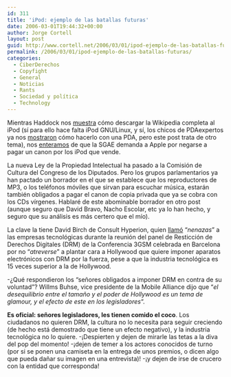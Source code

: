 ```yaml
---
id: 311
title: 'iPod: ejemplo de las batallas futuras'
date: 2006-03-01T19:44:32+00:00
author: Jorge Cortell
layout: post
guid: http://www.cortell.net/2006/03/01/ipod-ejemplo-de-las-batallas-futuras/
permalink: /2006/03/01/ipod-ejemplo-de-las-batallas-futuras/
categories:
  - CiberDerechos
  - Copyfight
  - General
  - Noticias
  - Rants
  - Sociedad y polí­tica
  - Technology
---
```

Mientras Haddock nos [muestra](http://www.estonova.com/?p=412) cómo descargar la Wikipedia completa al iPod (sí­ para ello hace falta iPod GNU/Linux, y sí­, los chicos de PDAexpertos ya nos [mostraron](http://wikipedia.pdaexpertos.com/) cómo hacerlo con una PDA, pero este post trata de otro tema), nos [enteramos](http://www.faq-mac.com/mt/archives/016139.php) de que la SGAE demanda a Apple por negarse a pagar un canon por los iPod que vende.

La nueva Ley de la Propiedad Intelectual ha pasado a la Comisión de Cultura del Congreso de los Diputados. Pero los grupos parlamentarios ya han pactado un borrador en el que se establece que los reproductores de MP3, o los teléfonos móviles que sirvan para escuchar música, estarán también obligados a pagar el canon de copia privada que ya se cobra con los CDs ví­rgenes. Hablaré de este abominable borrador en otro post (aunque seguro que David Bravo, Nacho Escolar, etc ya lo han hecho, y seguro que su análisis es más certero que el mí­o).

La clave la tiene David Birch de Consult Hyperion, quien [llamó](http://www.eetimes.com/showArticle.jhtml;jsessionid=SLGDNZSK2NZV0QSNDBCSKH0CJUMEKJVN?articleID=180203263) &#8220;_nenazas_&#8221; a las empresas tecnológicas durante la reunión del panel de Resticción de Derechos Digitales (DRM) de la Conferencia 3GSM celebrada en Barcelona por no &#8220;_atreverse_&#8221; a plantar cara a Hollywood que quiere imponer aparatos electrónicos con DRM por la fuerza, pese a que la industria tecnológica es 15 veces superior a la de Hollywood.

-¿Qué respondieron los &#8220;señores obligados a imponer DRM en contra de su voluntad&#8221;? Willms Buhse, vice presidente de la Mobile Alliance dijo que &#8220;_el desequilibrio entre el tamaño y el poder de Hollywood es un tema de glamour, y el efecto de este en los legisladores_&#8220;.

**Es oficial: señores legisladores, les tienen comido el coco**. Los ciudadanos no quieren DRM, la cultura no lo necesita para seguir creciendo (de hecho está demostrado que tiene un efecto negativo), y la industria tecnológica no lo quiere. -¡Despierten y dejen de mirarle las tetas a la diva del pop del momento! -¡dejen de temer a los actores conocidos de turno (por si se ponen una camiseta en la entrega de unos premios, o dicen algo que pueda dañar su imagen en una entrevista)! -¡y dejen de irse de crucero con la entidad que corresponda!